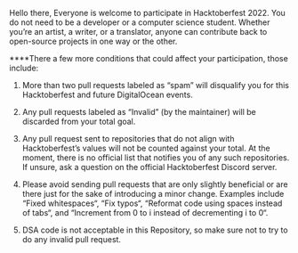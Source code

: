 Hello there,
Everyone is welcome to participate in Hacktoberfest 2022.
You do not need to be a developer or a computer science student. Whether you’re an artist, a writer, or a translator, anyone can contribute back to open-source projects in one way or the other.

****There a few more conditions that could affect your participation, those include:

1. More than two pull requests labeled as “spam” will disqualify you for this Hacktoberfest and future DigitalOcean events.

2. Any pull requests labeled as “Invalid” (by the maintainer) will be discarded from your total goal.

3. Any pull request sent to repositories that do not align with Hacktoberfest’s values will not be counted against your total. At the moment, there is no official list that notifies you of any such repositories. If unsure, ask a question on the official Hacktoberfest Discord server.

4. Please avoid sending pull requests that are only slightly beneficial or are there just for the sake of introducing a minor change. Examples include “Fixed whitespaces“, “Fix typos“, “Reformat code using spaces instead of tabs“, and “Increment from 0 to i instead of decrementing i to 0“.

5. DSA code is not acceptable in this Repository, so make sure not to try  to do any invalid pull request.
